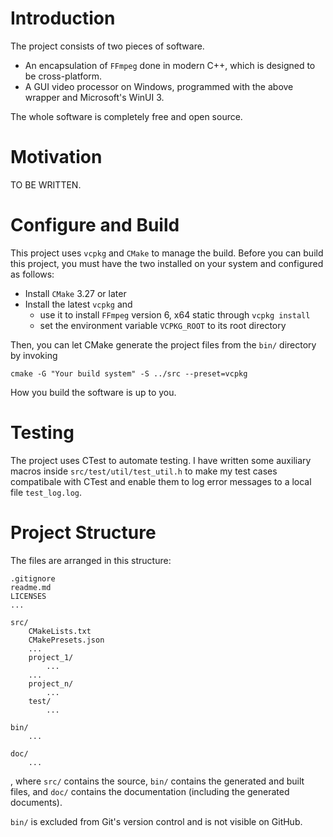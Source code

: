 # Introduction
The project consists of two pieces of software.
- An encapsulation of `FFmpeg` done in modern C++, which is designed to be cross-platform.
- A GUI video processor on Windows, programmed with the above wrapper and Microsoft's WinUI 3.

The whole software is completely free and open source.

# Motivation
TO BE WRITTEN.

# Configure and Build
This project uses `vcpkg` and `CMake` to manage the build. Before you can build this project, you must have the two installed on your system and configured as follows:

- Install `CMake` 3.27 or later
- Install the latest `vcpkg` and
    - use it to install `FFmpeg` version 6, x64 static through `vcpkg install`
    - set the environment variable `VCPKG_ROOT` to its root directory

Then, you can let CMake generate the project files from the `bin/` directory by invoking
```
cmake -G "Your build system" -S ../src --preset=vcpkg
```

How you build the software is up to you.

# Testing
The project uses CTest to automate testing. I have written some auxiliary macros inside `src/test/util/test_util.h` to make my test cases compatibale with CTest and enable them to log error messages to a local file `test_log.log`.

# Project Structure
The files are arranged in this structure:
```
.gitignore
readme.md
LICENSES
...

src/
    CMakeLists.txt
    CMakePresets.json
    ...
    project_1/
        ...
    ...
    project_n/
        ...
    test/
        ...

bin/
    ...

doc/
    ...
```
, where `src/` contains the source, `bin/` contains the generated and built files, and `doc/` contains the documentation (including the generated documents).

`bin/` is excluded from Git's version control and is not visible on GitHub.